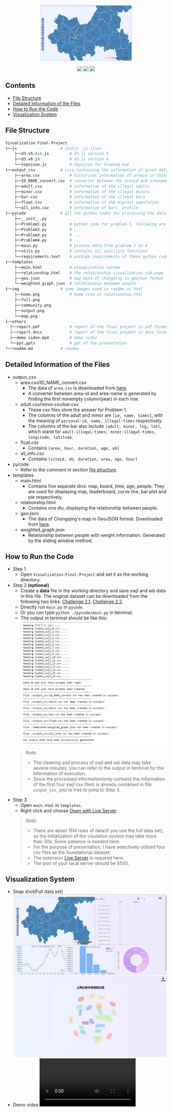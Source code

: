 <p align="center">
  <img src="./img/map.png" style="zoom:28%">
</p>
<p align="center">
  <img src="https://img.shields.io/badge/Language-Python-brightgreen">
  <img src="https://img.shields.io/badge/Language-HTML-orange">
  <img src="https://img.shields.io/badge/Javascript Library-D3.js-blue">
</p>

<h2> Contents </h2>     

- [File Structure](#file-structure)
- [Detailed Information of the Files](#detailed-information-of-the-files)
- [How to Run the Code](#how-to-run-the-code)
- [Visualization System](#visualization-system)


## File Structure

```python
Visualization-Final-Project
├──js                   # static .js files
    ├──d3.v5.min.js         # d3.js version 5
    ├──d3.v6.js             # d3.js version 6
    └──topojson.js          # topojson for drawing map
├──output_csv           # csvs containing the information of given data
    ├──area.csv             # historical information of areaid in China
    ├──ID_NAME_convert.csv  # converter between the areaid and areaname
    ├──adult.csv            # information of the illegal adults
    ├──minor.csv            # information of the illegal minors
    ├──bar.csv              # information of the illegal bars
    ├──float.csv            # information of the migrant population
    └──all_info.csv         # information of bars' profile
├──pycode               # all the python codes for processing the data
    ├──__init__.py  
    ├──Problem1.py          # python code for problem 1, following are the same
    ├──Problem2.py          # ...
    ├──Problem3.py          # ...
    ├──Problem4.py          # ...
    ├──main.py              # process data from problem 1 to 4
    ├──utils.py             # contains all auxiliary functions
    └──requirements.text    # package requirements of these python codes
├──templates            
    ├──main.html            # visualization system
    ├──relationship.html    # the relationship visualization sub-page
    ├──geo.json             # map data of chongqing in geojson format     
    └──weighted_graph.json  # relationship between people 
├──img                  # some images used in readme or html
    ├──home.png             # home icon in relationship.html
    ├──full.png
    ├──community.png
    ├──output.png
    └──map.png
├──others
  ├──report.pdf             # report of the final project in pdf format
  ├──report.docx            # report of the final project in docx format
  ├──demo video.mp4         # demo video
  └──ppt.pptx               # ppt of the presentation
└──readme.md            # readme
```

## Detailed Information of the Files
- output_csv
  - area.csv/ID_NAME_convert.csv
    - The data of ```area.csv``` is downloaded from [here](https://pan.baidu.com/link/zhihu/7VhWzVuMhUiVb0UG9GdR9tRjSWTxpkawd4Rn==).
    - A converter between area-id and area-name is generated by finding the first nonempty column(year) in each row.
  - adult.csv/minor.csv/bar.csv
    - These csv files store the answer for Problem 1.
    - The columns of the adult and minor are ```[id, name, times]```, with the meaning of ```personal-id, name, illegal-times``` respectively.
    - The columns of the bar also include ```[adult, minor, lng, lat]```, which stand for ```adult-illegal-times, minor-illegal-times, longitude, latitude```.
  - float.csv
    - Contains ```[area, hour, duration, age, xb]```
  - all_info.csv
    - Contains ```[siteid, xb, duration, area, age, hour]```
- pycode
  - Refer to the comment in section [file structure](#file-structure).
- templates
  - main.html
    - Contains five separate divs: map, board, time, age, people. They are used for displaying map, leaderboard, curve line, bar plot and pie respectively.
  - relationship.html
    - Contains one div, displaying the relationship between people.
  - geo.json
    - The data of Chongqing's map in GeoJSON format. Downloaded from [here](https://geojson.cn/api/data/500000.json).
  - weighted_graph.json
    - Relationship between people with weight information. Generated by the sliding window method.
## How to Run the Code
- Step 1
  - Open ```Visualization-Final-Project``` and set it as the working directory.
- Step 2 **(optional)**
  - Create a **data** file in the working directory and save  _swjl_ and _wb_ data in this file. The original dataset can be downloaded from the following two links: [Challenge 2.1](http://chinavis.org/2017/challenge2017/2017年数据可视分析挑战赛-挑战2_1-数据.zip), [Challenge 2.2](http://chinavis.org/2017/challenge2017/2017年数据可视分析挑战赛-挑战2_2-数据.zip).
  - Directly run ```main.py``` in ```pycode```.
  - Or you can type ```python ./pycode/main.py``` in terminal.
  - The output in terminal should be like this: ![Output](./img/output.png)
  > _Note_: 
  > - The cleaning and process of  _swjl_ and _wb_ data may take several minutes, you can refer to the output in terminal for the information of execution. 
  > - Since the processed information(only contains the information of the first four _swjl_ csv files) is already contained in file ```output_csv```, you're free to jump to Step 3.
- Step 3
  - Open ```main.html``` in ```templates```.
  - Right click and choose <ins>Open with Live Server</ins>.   
  > _Note_: 
  > - There are about $15\text{M}$ rows of data(if you use the full data set), so the initialization of the visulation system may take more than 30s. Some patience is needed here. 
  > - For the purpose of presentation, I have selectively utilized four csv files as the foundational dataset.
  > - The extension [Live Server](https://github.com/ritwickdey/vscode-live-server-plus-plus) is required here.
  > - The port of your local server should be 5500.

## Visualization System
- Snap shot(Full data set)
  ![Full](./img/full.png)
  ![Community](./img/community.png)
- Demo video
  <video src="./others/demo video.mp4" controls="controls">
  </video>
